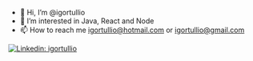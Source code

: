 - 👋 Hi, I’m @igortullio
- 👀 I’m interested in Java, React and Node
- 📫 How to reach me igortullio@hotmail.com or igortullio@gmail.com

[![Linkedin: igortullio](https://img.shields.io/badge/-Igor%20Túllio-blue?style=flat-square&logo=Linkedin&logoColor=white&link=https://www.linkedin.com/in/igor-túllio-994245140/)](https://www.linkedin.com/in/igor-túllio-994245140/)
